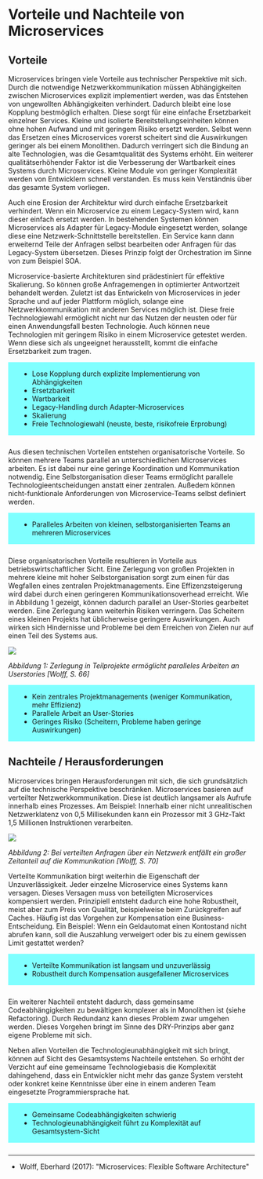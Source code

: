 # Vorteile und Nachteile von Microservices

## Vorteile

Microservices bringen viele Vorteile aus technischer Perspektive mit sich. Durch die notwendige Netzwerkkommunikation müssen Abhängigkeiten zwischen Microservices explizit implementiert werden, was das Entstehen von ungewollten Abhängigkeiten verhindert. Dadurch bleibt eine lose Kopplung bestmöglich erhalten. Diese sorgt für eine einfache Ersetzbarkeit einzelner Services. Kleine und isolierte Bereitstellungseinheiten können ohne hohen Aufwand und mit geringem Risiko ersetzt werden. Selbst wenn das Ersetzen eines Microservices vorerst scheitert sind die Auswirkungen geringer als bei einem Monolithen. Dadurch verringert sich die Bindung an alte Technologien, was die Gesamtqualität des Systems erhöht. Ein weiterer qualitätserhöhender Faktor ist die Verbesserung der Wartbarkeit eines Systems durch Microservices. Kleine Module von geringer Komplexität werden von Entwicklern schnell verstanden. Es muss kein Verständnis über das gesamte System vorliegen.

Auch eine Erosion der Architektur wird durch einfache Ersetzbarkeit verhindert. Wenn ein Microservice zu einem Legacy-System wird, kann dieser einfach ersetzt werden. In bestehenden Systemen können Microservices als Adapter für Legacy-Module eingesetzt werden, solange diese eine Netzwerk-Schnittstelle bereitstellen. Ein Service kann dann erweiternd Teile der Anfragen selbst bearbeiten oder Anfragen für das Legacy-System übersetzen. Dieses Prinzip folgt der Orchestration im Sinne von zum Beispiel SOA.

Microservice-basierte Architekturen sind prädestiniert für effektive Skalierung. So können große Anfragemengen in optimierter Antwortzeit behandelt werden. Zuletzt ist das Entwickeln von Microservices in jeder Sprache und auf jeder Plattform möglich, solange eine Netzwerkkommunikation mit anderen Services möglich ist. Diese freie Technologiewahl ermöglicht nicht nur das Nutzen der neusten oder für einen Anwendungsfall besten Technologie. Auch können neue Technologien mit geringem Risiko in einem Microservice getestet werden. Wenn diese sich als ungeeignet herausstellt, kommt die einfache Ersetzbarkeit zum tragen.

<div style="background: #7FFFFF; padding: 1px 25px; margin-bottom: 25px;">

- Lose Kopplung durch explizite Implementierung von Abhängigkeiten
- Ersetzbarkeit
- Wartbarkeit
- Legacy-Handling durch Adapter-Microservices
- Skalierung
- Freie Technologiewahl (neuste, beste, risikofreie Erprobung)

</div>

Aus diesen technischen Vorteilen entstehen organisatorische Vorteile. So können mehrere Teams parallel an unterschiedlichen Microservices arbeiten. Es ist dabei nur eine geringe Koordination und Kommunikation notwendig. Eine Selbstorganisation dieser Teams ermöglicht parallele Technologieentscheidungen anstatt einer zentralen. Außedem können nicht-funktionale Anforderungen von Microservice-Teams selbst definiert werden.

<div style="background: #7FFFFF; padding: 1px 25px; margin-bottom: 25px;">

- Paralleles Arbeiten von kleinen, selbstorganisierten Teams an mehreren Microservices

</div>

Diese organisatorischen Vorteile resultieren in Vorteile aus betriebswirtschaftlicher Sicht. Eine Zerlegung von großen Projekten in mehrere kleine mit hoher Selbstorganisation sorgt zum einen für das Wegfallen eines zentralen Projektmanagements. Eine Effizenzsteigerung wird dabei durch einen geringeren Kommunikationsoverhead erreicht. Wie in Abbildung 1 gezeigt, können dadurch parallel an User-Stories gearbeitet werden. Eine Zerlegung kann weiterhin Risiken verringern. Das Scheitern eines kleinen Projekts hat üblicherweise geringere Auswirkungen. Auch wirken sich Hindernisse und Probleme bei dem Erreichen von Zielen nur auf einen Teil des Systems aus.

![](images/wolff/s66_parallel_userstories.png)

*Abbildung 1: Zerlegung in Teilprojekte ermöglicht paralleles Arbeiten an Userstories [Wolff, S. 66]*

<div style="background: #7FFFFF; padding: 1px 25px; margin-bottom: 25px;">

- Kein zentrales Projektmanagements (weniger Kommunikation, mehr Effizienz)
- Parallele Arbeit an User-Stories
- Geringes Risiko (Scheitern, Probleme haben geringe Auswirkungen)

</div>

## Nachteile / Herausforderungen

Microservices bringen Herausforderungen mit sich, die sich grundsätzlich auf die technische Perspektive beschränken. Microservices basieren auf verteilter Netzwerkkommunikation. Diese ist deutlich langsamer als Aufrufe innerhalb eines Prozesses. Am Beispiel: Innerhalb einer nicht unrealitischen Netzwerklatenz von 0,5 Millisekunden kann ein Prozessor mit 3 GHz-Takt 1,5 Millionen Instruktionen verarbeiten.

![](images/wolff/s70_network_latency.png)

*Abbildung 2: Bei verteilten Anfragen über ein Netzwerk entfällt ein großer Zeitanteil auf die Kommunikation [Wolff, S. 70]*

Verteilte Kommunikation birgt weiterhin die Eigenschaft der Unzuverlässigkeit. Jeder einzelne Microservice eines Systems kann versagen. Dieses Versagen muss von beteiligten Microservices kompensiert werden. Prinzipiell entsteht dadurch eine hohe Robustheit, meist aber zum Preis von Qualität, beispielweise beim Zurückgreifen auf Caches. Häufig ist das Vorgehen zur Kompensation eine Business-Entscheidung. Ein Beispiel: Wenn ein Geldautomat einen Kontostand nicht abrufen kann, soll die Auszahlung verweigert oder bis zu einem gewissen Limit gestattet werden?

<div style="background: #7FFFFF; padding: 1px 25px; margin-bottom: 25px;">

- Verteilte Kommunikation ist langsam und unzuverlässig
- Robustheit durch Kompensation ausgefallener Microservices

</div>

Ein weiterer Nachteil entsteht dadurch, dass gemeinsame Codeabhängigkeiten zu bewältigen komplexer als in Monolithen ist (siehe Refactoring). Durch Redundanz kann dieses Problem zwar umgehen werden. Dieses Vorgehen bringt im Sinne des DRY-Prinzips aber ganz eigene Probleme mit sich.

Neben allen Vorteilen die Technologieunabhängigkeit mit sich bringt, können auf Sicht des Gesamtsystems Nachteile entstehen. So erhöht der Verzicht auf eine gemeinsame Technologiebasis die Komplexität dahingehend, dass ein Entwickler nicht mehr das ganze System versteht oder konkret keine Kenntnisse über eine in einem anderen Team eingesetzte Programmiersprache hat.

<div style="background: #7FFFFF; padding: 1px 25px; margin-bottom: 25px;">

- Gemeinsame Codeabhängigkeiten schwierig
- Technologieunabhängigkeit führt zu Komplexität auf Gesamtsystem-Sicht

</div>

---

- Wolff, Eberhard (2017): "Microservices: Flexible Software Architecture"
